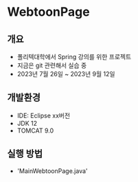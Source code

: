 # WebtoonPage

## 개요 

- 폴리텍대학에서 Spring 강의를 위한 프로젝트
- 지금은 git 관련해서 실습 중
- 2023년 7월 26일 ~ 2023년 9월 12일

## 개발환경

- IDE: Eclipse xx버전
- JDK 12
- TOMCAT 9.0

## 실행 방법

- 'MainWebtoonPage.java'
